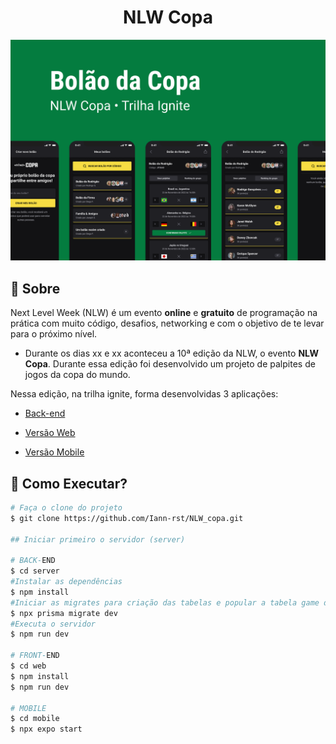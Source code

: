 <h1 align="center">NLW Copa</h1>

<div align="center">
  <img src=".github/Capa.png" alt="">
</div>

## 📜 Sobre

  Next Level Week (NLW) é um evento **online** e **gratuito** de programação na prática com muito código, desafios, networking e com o objetivo de te levar para o próximo nível.

  - Durante os dias xx e xx aconteceu a 10ª edição da NLW, o evento **NLW Copa**. Durante essa edição foi desenvolvido um projeto de palpites de jogos da copa do mundo. 

  Nessa edição, na trilha ignite, forma desenvolvidas 3 aplicações:

 - [Back-end](https://github.com/Iann-rst/nlw_copa_ignite/tree/main/server)

 - [Versão Web](https://github.com/Iann-rst/nlw_copa_ignite/tree/main/web)

 - [Versão Mobile](https://github.com/Iann-rst/nlw_copa_ignite/tree/main/mobile)

## :rocket: Como Executar?

```bash
# Faça o clone do projeto
$ git clone https://github.com/Iann-rst/NLW_copa.git

## Iniciar primeiro o servidor (server)

# BACK-END
$ cd server
#Instalar as dependências
$ npm install
#Iniciar as migrates para criação das tabelas e popular a tabela game do banco de dados
$ npx prisma migrate dev
#Executa o servidor
$ npm run dev

# FRONT-END
$ cd web
$ npm install
$ npm run dev

# MOBILE
$ cd mobile
$ npx expo start
```
